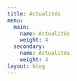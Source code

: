 ```yaml
---
title: Actualités
menu:
  main:
    name: Actualités
    weight: 4
  secondary:
    name: Actualités
    weight: 4
layout: blog
---
```

